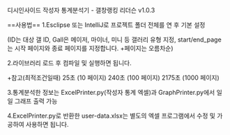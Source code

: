 디시인사이드 작성자 통계분석기 - 갤창랭킹 리더슨 v1.0.3


==사용법==
1.Esclipse 또는 IntelliJ로 프로젝트 폴더 전체를 연 후 기본 설정

(ID는 대상 갤 ID, Gall은 메이저, 마이너, 미니 등 갤러리 유형 지정, start/end_page는 시작 페이지와 종료 페이지를 지정합니다. +페이지는 오름차순)

2.라이브러리 로드 후 컴파일 및 실행하면 됩니다.

+참고(최적조건일때)
25초 (10 페이지)
240초 (100 페이지)
2175초 (1000 페이지)

3.통계분석한 정보는 ExcelPrinter.py(작성자 통계 엑셀)과 GraphPrinter.py에서 일일 그래프 출력 가능

4.ExcelPrinter.py로 반환한 user-data.xlsx는 별도의 엑셀 프로그램에서 수정 및 가공하여 사용하면 됩니다.
